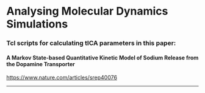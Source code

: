 
# Analysing Molecular Dynamics Simulations


### Tcl scripts for calculating tICA parameters in this paper:
####     A Markov State-based Quantitative Kinetic Model of Sodium Release from the Dopamine Transporter
<a href="https://www.nature.com/articles/srep40076">https://www.nature.com/articles/srep40076</a>

------

